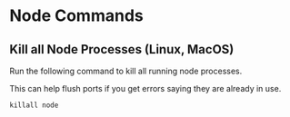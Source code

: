 # Node Commands


## Kill all Node Processes (Linux, MacOS)
Run the following command to kill all running node processes.

This can help flush ports if you get errors saying they are already in use.

```powershell
killall node
```
